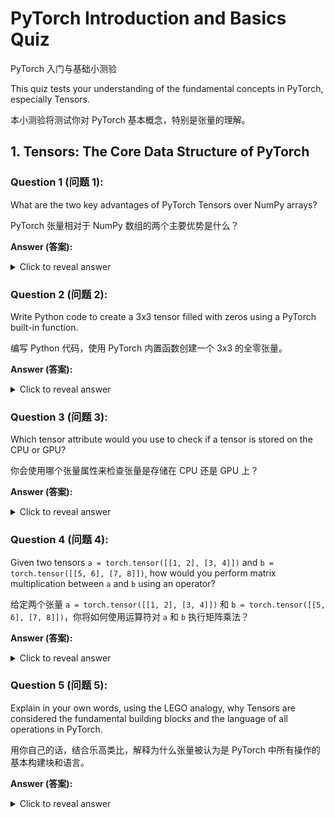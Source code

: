 # PyTorch Introduction and Basics Quiz

PyTorch 入门与基础小测验

This quiz tests your understanding of the fundamental concepts in PyTorch, especially Tensors.

本小测验将测试你对 PyTorch 基本概念，特别是张量的理解。

## 1. Tensors: The Core Data Structure of PyTorch

### Question 1 (问题 1):

What are the two key advantages of PyTorch Tensors over NumPy arrays?

PyTorch 张量相对于 NumPy 数组的两个主要优势是什么？

**Answer (答案):**

<details>
<summary>Click to reveal answer</summary>

1.  **They can run on GPUs for accelerated computation. (它们可以在 GPU 上运行以加速计算。)**
2.  **They support automatic differentiation (`autograd`), which is crucial for training neural networks. (它们支持自动微分（`autograd`），这对于训练神经网络至关重要。)**

</details>

### Question 2 (问题 2):

Write Python code to create a 3x3 tensor filled with zeros using a PyTorch built-in function.

编写 Python 代码，使用 PyTorch 内置函数创建一个 3x3 的全零张量。

**Answer (答案):**

<details>
<summary>Click to reveal answer</summary>

```python
import torch
zeros_tensor = torch.zeros(3, 3)
print(zeros_tensor)
```

</details>

### Question 3 (问题 3):

Which tensor attribute would you use to check if a tensor is stored on the CPU or GPU?

你会使用哪个张量属性来检查张量是存储在 CPU 还是 GPU 上？

**Answer (答案):**

<details>
<summary>Click to reveal answer</summary>

`tensor.device`

</details>

### Question 4 (问题 4):

Given two tensors `a = torch.tensor([[1, 2], [3, 4]])` and `b = torch.tensor([[5, 6], [7, 8]])`, how would you perform matrix multiplication between `a` and `b` using an operator?

给定两个张量 `a = torch.tensor([[1, 2], [3, 4]])` 和 `b = torch.tensor([[5, 6], [7, 8]])`，你将如何使用运算符对 `a` 和 `b` 执行矩阵乘法？

**Answer (答案):**

<details>
<summary>Click to reveal answer</summary>

`a @ b`

</details>

### Question 5 (问题 5):

Explain in your own words, using the LEGO analogy, why Tensors are considered the fundamental building blocks and the language of all operations in PyTorch.

用你自己的话，结合乐高类比，解释为什么张量被认为是 PyTorch 中所有操作的基本构建块和语言。

**Answer (答案):**

<details>
<summary>Click to reveal answer</summary>

Just as every part of a LEGO castle, from the smallest brick to the largest wall, is made of LEGO bricks, in PyTorch, every piece of data, whether it's the input image, the model's parameters, or the final output, is represented as a Tensor. Tensors are the universal format for all data and computations. Similar to how you perform various operations (connecting, stacking) with LEGO bricks to build a complex structure, in PyTorch, you perform mathematical operations on Tensors to construct and train neural networks. They are the common language that allows different parts of the PyTorch framework to interact and compute.

就像乐高城堡的每一个部分，从最小的积木到最大的墙壁，都是由乐高积木构成一样，在 PyTorch 中，每一份数据，无论是输入的图像、模型的参数还是最终的输出，都表示为张量。张量是所有数据和计算的通用格式。类似于你通过对乐高积木进行各种操作（连接、堆叠）来构建复杂的结构，在 PyTorch 中，你对张量执行数学操作来构建和训练神经网络。它们是允许 PyTorch 框架不同部分进行交互和计算的通用语言。

</details> 